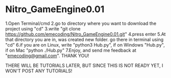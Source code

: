 # Nitro_GameEngine0.01
1.Open Terminal/cmd
2.go to directory where you want to download the project using "cd"
3.write "git clone https://github.com/emecoding/Nitro_GameEngine0.01.git"
4.press enter
5.At that directory you are in, was created new folder. go there in terminal using "cd"
6.if you are on Linux, write "python3 Hub.py", if on Windows "Hub.py", if on Mac "python ./Hub.py"
7.Enjoy, and send me feedback at "emecoding@gmail.com". THANK YOU!

THERE WILL BE TUTORIALS LATER, BUT SINCE THIS IS NOT READY YET, I WON'T POST ANY TUTORIALS!
